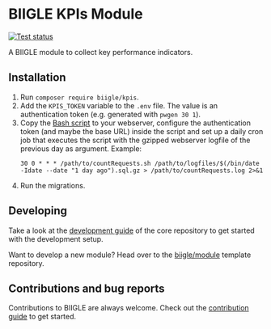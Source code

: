 # BIIGLE KPIs Module

[![Test status](https://github.com/biigle/kpis/workflows/Tests/badge.svg)](https://github.com/biigle/kpis/actions?query=workflow%3ATests)

A BIIGLE module to collect key performance indicators.

## Installation

1. Run `composer require biigle/kpis`.
2. Add the `KPIS_TOKEN` variable to the `.env` file. The value is an authentication token (e.g. generated with `pwgen 30 1`).
3. Copy the [Bash script](src/resources/scripts/countRequests.sh) to your webserver, configure the authentication token (and maybe the base URL) inside the script and set up a daily cron job that executes the script with the gzipped webserver logfile of the previous day as argument. Example:
   ```
   30 0 * * * /path/to/countRequests.sh /path/to/logfiles/$(/bin/date -Idate --date "1 day ago").sql.gz > /path/to/countRequests.log 2>&1
   ```
4. Run the migrations.

## Developing

Take a look at the [development guide](https://github.com/biigle/core/blob/master/DEVELOPING.md) of the core repository to get started with the development setup.

Want to develop a new module? Head over to the [biigle/module](https://github.com/biigle/module) template repository.

## Contributions and bug reports

Contributions to BIIGLE are always welcome. Check out the [contribution guide](https://github.com/biigle/core/blob/master/CONTRIBUTING.md) to get started.
